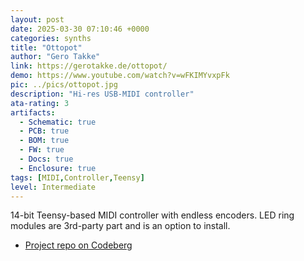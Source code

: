 ```yaml
---
layout: post
date: 2025-03-30 07:10:46 +0000
categories: synths
title: "Ottopot"
author: "Gero Takke"
link: https://gerotakke.de/ottopot/
demo: https://www.youtube.com/watch?v=wFKIMYvxpFk
pic: ../pics/ottopot.jpg
description: "Hi-res USB-MIDI controller"
ata-rating: 3
artifacts:
  - Schematic: true
  - PCB: true
  - BOM: true
  - FW: true
  - Docs: true
  - Enclosure: true
tags: [MIDI,Controller,Teensy]
level: Intermediate
---
```


14-bit Teensy-based MIDI controller with endless encoders. LED ring modules are 3rd-party part and is an option to install.

- [Project repo on Codeberg](https://codeberg.org/gerotakke/ottopot/src/branch/main)